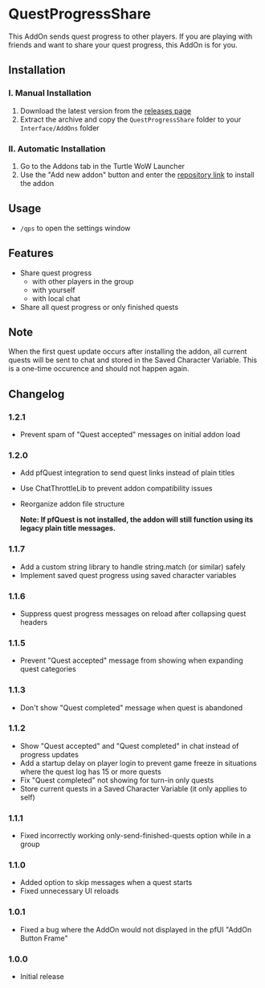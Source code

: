 # QuestProgressShare
This AddOn sends quest progress to other players.
If you are playing with friends and want to share your quest progress, this AddOn is for you.

## Installation

### I. Manual Installation

1. Download the latest version from the [releases page](https://github.com/Dreambjorn/QuestProgressShare/releases)
2. Extract the archive and copy the `QuestProgressShare` folder to your `Interface/AddOns` folder

### II. Automatic Installation

1. Go to the Addons tab in the Turtle WoW Launcher
2. Use the "Add new addon" button and enter the [repository link](https://github.com/Dreambjorn/QuestProgressShare.git) to install the addon

## Usage
- `/qps` to open the settings window

## Features
- Share quest progress
    - with other players in the group
    - with yourself
    - with local chat
- Share all quest progress or only finished quests

## Note
When the first quest update occurs after installing the addon, all current quests will be sent to chat and stored in the Saved Character Variable. This is a one-time occurence and should not happen again.

## Changelog

### 1.2.1
- Prevent spam of "Quest accepted" messages on initial addon load

### 1.2.0
- Add pfQuest integration to send quest links instead of plain titles  
- Use ChatThrottleLib to prevent addon compatibility issues  
- Reorganize addon file structure 
 
  **Note: If pfQuest is not installed, the addon will still function using its legacy plain title messages.**

### 1.1.7
- Add a custom string library to handle string.match (or similar) safely
- Implement saved quest progress using saved character variables

### 1.1.6
- Suppress quest progress messages on reload after collapsing quest headers

### 1.1.5
- Prevent "Quest accepted" message from showing when expanding quest categories

### 1.1.3
- Don't show "Quest completed" message when quest is abandoned

### 1.1.2
- Show "Quest accepted" and "Quest completed" in chat instead of progress updates
- Add a startup delay on player login to prevent game freeze in situations where the quest log has 15 or more quests
- Fix "Quest completed" not showing for turn-in only quests
- Store current quests in a Saved Character Variable (it only applies to self)

### 1.1.1
- Fixed incorrectly working only-send-finished-quests option while in a group

### 1.1.0

- Added option to skip messages when a quest starts
- Fixed unnecessary UI reloads

### 1.0.1

- Fixed a bug where the AddOn would not displayed in the pfUI "AddOn Button Frame"

### 1.0.0

- Initial release

